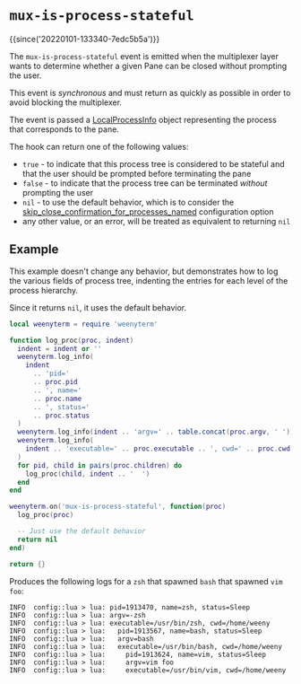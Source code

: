 # `mux-is-process-stateful`

{{since('20220101-133340-7edc5b5a')}}

The `mux-is-process-stateful` event is emitted when the multiplexer layer wants
to determine whether a given Pane can be closed without prompting the user.

This event is *synchronous* and must return as quickly as possible in order
to avoid blocking the multiplexer.

The event is passed a [LocalProcessInfo](../LocalProcessInfo.md) object
representing the process that corresponds to the pane.

The hook can return one of the following values:

* `true` - to indicate that this process tree is considered to be stateful and that the user should be prompted before terminating the pane
* `false` - to indicate that the process tree can be terminated *without* prompting the user
* `nil` - to use the default behavior, which is to consider the [skip_close_confirmation_for_processes_named](../config/skip_close_confirmation_for_processes_named.md) configuration option
* any other value, or an error, will be treated as equivalent to returning `nil`

## Example

This example doesn't change any behavior, but demonstrates how to log the various fields of process tree,
indenting the entries for each level of the process hierarchy.

Since it returns `nil`, it uses the default behavior.

```lua
local weenyterm = require 'weenyterm'

function log_proc(proc, indent)
  indent = indent or ''
  weenyterm.log_info(
    indent
      .. 'pid='
      .. proc.pid
      .. ', name='
      .. proc.name
      .. ', status='
      .. proc.status
  )
  weenyterm.log_info(indent .. 'argv=' .. table.concat(proc.argv, ' '))
  weenyterm.log_info(
    indent .. 'executable=' .. proc.executable .. ', cwd=' .. proc.cwd
  )
  for pid, child in pairs(proc.children) do
    log_proc(child, indent .. '  ')
  end
end

weenyterm.on('mux-is-process-stateful', function(proc)
  log_proc(proc)

  -- Just use the default behavior
  return nil
end)

return {}
```

Produces the following logs for a `zsh` that spawned `bash` that spawned `vim foo`:

```
INFO  config::lua > lua: pid=1913470, name=zsh, status=Sleep
INFO  config::lua > lua: argv=-zsh
INFO  config::lua > lua: executable=/usr/bin/zsh, cwd=/home/weeny
INFO  config::lua > lua:   pid=1913567, name=bash, status=Sleep
INFO  config::lua > lua:   argv=bash
INFO  config::lua > lua:   executable=/usr/bin/bash, cwd=/home/weeny
INFO  config::lua > lua:     pid=1913624, name=vim, status=Sleep
INFO  config::lua > lua:     argv=vim foo
INFO  config::lua > lua:     executable=/usr/bin/vim, cwd=/home/weeny
```
